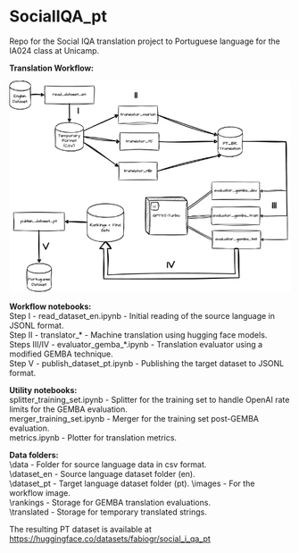 # SocialIQA_pt
Repo for the Social IQA translation project to Portuguese language for the IA024 class at Unicamp.  

**Translation Workflow:**  
  
![alt text](https://github.com/fabiograssiotto/SocialIQA_pt/blob/main/images/translation.drawio.png?raw=true)

**Workflow notebooks:**  
Step I       - read_dataset_en.ipynb       - Initial reading of the source language in JSONL format.  
Step II      - translator_*                - Machine translation using hugging face models.  
Steps III/IV - evaluator_gemba_*.ipynb     - Translation evaluator using a modified GEMBA technique.  
Step V       - publish_dataset_pt.ipynb    - Publishing the target dataset to JSONL format.  

**Utility notebooks:**  
splitter_training_set.ipynb - Splitter for the training set to handle OpenAI rate limits for the GEMBA evaluation.  
merger_training_set.ipynb   - Merger for the training set post-GEMBA evaluation.  
metrics.ipynb               - Plotter for translation metrics.  

**Data folders:**  
\data           - Folder for source language data in csv format.  
\dataset_en     - Source language dataset folder (en).    
\dataset_pt     - Target language dataset folder (pt). 
\images         - For the workflow image.  
\rankings       - Storage for GEMBA translation evaluations.  
\translated     - Storage for temporary translated strings.  

The resulting PT dataset is available at https://huggingface.co/datasets/fabiogr/social_i_qa_pt  

